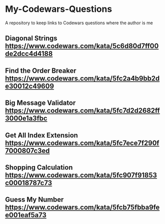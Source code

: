 # My-Codewars-Questions
A repository to keep links to Codewars questions where the author is me

## Diagonal Strings  &nbsp; &nbsp; &nbsp; &nbsp; &nbsp; &nbsp; &nbsp; &nbsp; &nbsp; &nbsp; &nbsp; &nbsp; &nbsp; &nbsp; https://www.codewars.com/kata/5c6d80d7ff00de2dcc4d4188
## Find the Order Breaker &nbsp; &nbsp; &nbsp; &nbsp; &nbsp; &nbsp; &nbsp; &nbsp; &nbsp; &nbsp; &nbsp;  https://www.codewars.com/kata/5fc2a4b9bb2de30012c49609
## Big Message Validator &nbsp; &nbsp; &nbsp; &nbsp; &nbsp; &nbsp; &nbsp; &nbsp; &nbsp; &nbsp; &nbsp;  https://www.codewars.com/kata/5fc7d2d2682ff3000e1a3fbc
## Get All Index Extension &nbsp; &nbsp; &nbsp; &nbsp; &nbsp; &nbsp; &nbsp; &nbsp; &nbsp; &nbsp; &nbsp;  https://www.codewars.com/kata/5fc7ece7f290f7000807c3ed
## Shopping Calculation &nbsp; &nbsp; &nbsp; &nbsp; &nbsp; &nbsp; &nbsp; &nbsp; &nbsp; &nbsp; &nbsp;  https://www.codewars.com/kata/5fc907f91853c00018787c73
## Guess My Number &nbsp; &nbsp; &nbsp; &nbsp; &nbsp; &nbsp; &nbsp; &nbsp; &nbsp; &nbsp; &nbsp; &nbsp; &nbsp; &nbsp; https://www.codewars.com/kata/5fcb75fbba9fee001eaf5a73
